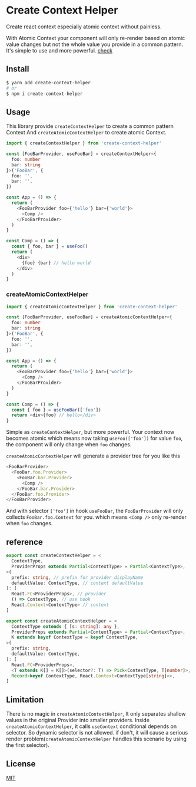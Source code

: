# Create Context Helper

Create react context especially atomic context without painless.

With Atomic Context your component will only re-render based on atomic value changes but not the whole value you provide in a common pattern. It's simple to use and more powerful. [check](#createAtomicContextHelper)

## Install

```bash
$ yarn add create-context-helper
# or
$ npm i create-context-helper
```

## Usage

This library provide `createContextHelper` to create a common pattern Context And `createAtomicContextHelper` to create atomic Context.

```typescript
import { createContextHelper } from 'create-context-helper'

const [FooBarProvider, useFooBar] = createContextHelper<{
  foo: number
  bar: string
}>('FooBar', {
  foo: '',
  bar: '',
})

const App = () => {
  return (
    <FooBarProvider foo={'hello'} bar={'world'}>
      <Comp />
    </FooBarProvider>
  )
}

const Comp = () => {
  const { foo, bar } = useFoo()
  return (
    <div>
      {foo} {bar} // hello world
    </div>
  )
}
```

### createAtomicContextHelper

```typescript
import { createAtomicContextHelper } from 'create-context-helper'

const [FooBarProvider, useFooBar] = createAtomicContextHelper<{
  foo: number
  bar: string
}>('FooBar', {
  foo: '',
  bar: '',
})

const App = () => {
  return (
    <FooBarProvider foo={'hello'} bar={'world'}>
      <Comp />
    </FooBarProvider>
  )
}

const Comp = () => {
  const { foo } = useFooBar(['foo'])
  return <div>{foo} // hello</div>
}
```

Simple as `createContextHelper`, but more powerful. Your context now becomes atomic which means now taking `useFoo(['foo'])` for value `foo`, the component will only change when `foo` changes.

`createAtomicContextHelper` will generate a provider tree for you like this

```typescript
<FooBarProvider>
  <FooBar.foo.Provider>
    <FooBar.bar.Provider>
      <Comp />
    </FooBar.bar.Provider>
  </FooBar.foo.Provider>
</FooBarProvider>
```

And with selector `['foo']` in hook `useFooBar`, the `FooBarProvider` will only collects `FooBar.foo.Context` for you. which means `<Comp />` only re-render when `foo` changes.

## reference

```typescript
export const createContextHelper = <
  ContextType,
  ProviderProps extends Partial<ContextType> = Partial<ContextType>,
>(
  prefix: string, // prefix for provider displayName
  defaultValue: ContextType, // context defaultValue
): [
  React.FC<ProviderProps>, // provider
  () => ContextType, // use hook
  React.Context<ContextType> // context
]

export const createAtomicContextHelper = <
  ContextType extends { [s: string]: any },
  ProviderProps extends Partial<ContextType> = Partial<ContextType>,
  K extends keyof ContextType = keyof ContextType,
>(
  prefix: string,
  defaultValue: ContextType,
): [
  React.FC<ProviderProps>,
  <T extends K[] = K[]>(selector?: T) => Pick<ContextType, T[number]>,
  Record<keyof ContextType, React.Context<ContextType[string]>>,
]

```

## Limitation

There is no magic in `createAtomicContextHelper`, It only separates shallow values in the original Provider into smaller providers. Inside `createAtomicContextHelper`, it calls `useContext` conditional depends on selector. So dynamic selector is not allowed. if don't, it will cause a serious render problem(`createAtomicContextHelper` handles this scenario by using the first selector).

## License

[MIT](LICENSE)
